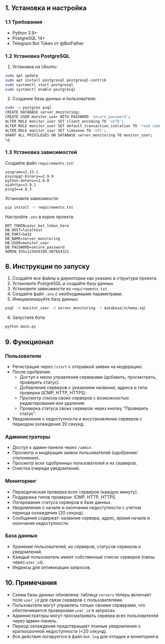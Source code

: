 ## 1. Установка и настройка

### 1.1 Требования
- Python 3.9+
- PostgreSQL 14+
- Telegram Bot Token от @BotFather

### 1.2 Установка PostgreSQL
1. Установка на Ubuntu:
```bash
sudo apt update
sudo apt install postgresql postgresql-contrib
sudo systemctl start postgresql
sudo systemctl enable postgresql
```

2. Создание базы данных и пользователя:
```bash
sudo -u postgres psql
CREATE DATABASE server_monitoring;
CREATE USER monitor_user WITH PASSWORD 'secure_password';
ALTER ROLE monitor_user SET client_encoding TO 'utf8';
ALTER ROLE monitor_user SET default_transaction_isolation TO 'read committed';
ALTER ROLE monitor_user SET timezone TO 'UTC';
GRANT ALL PRIVILEGES ON DATABASE server_monitoring TO monitor_user;
\q
```

### 1.3 Установка зависимостей
Создайте файл `requirements.txt`:
```
aiogram==2.25.1
psycopg2-binary==2.9.9
python-dotenv==1.0.0
aiohttp==3.9.1
ping3==4.0.3
```

Установите зависимости:
```bash
pip install -r requirements.txt
```
Настройте `.env` в корне проекта:
```
BOT_TOKEN=your_bot_token_here
DB_HOST=localhost
DB_PORT=5432
DB_NAME=server_monitoring
DB_USER=monitor_user
DB_PASSWORD=secure_password
ADMIN_IDS=123456789,987654321
```

## 8. Инструкции по запуску

1. Создайте все файлы и директории как указано в структуре проекта.
2. Установите PostgreSQL и создайте базу данных.
3. Установите зависимости из `requirements.txt`.
4. Создайте файл `.env` с необходимыми параметрами.
5. Инициализируйте базу данных:
```bash
psql -U monitor_user -d server_monitoring -f database/schema.sql
```
6. Запустите бота:
```bash
python main.py
```

## 9. Функционал

### Пользователи
- Регистрация через `/start` с отправкой заявки на модерацию.
- После одобрения:
  - Доступ к меню управления серверами (добавить, просмотреть, проверить статус).
  - Добавление серверов с указанием названия, адреса и типа проверки (ICMP, HTTP, HTTPS).
  - Просмотр списка своих серверов с возможностью редактирования или удаления.
  - Проверка статуса своих серверов через кнопку "Проверить статус".
- Уведомления о недоступности и восстановлении серверов с периодом охлаждения 20 секунд.

### Администраторы
- Доступ к админ-панели через `/admin`.
- Просмотр и модерация заявок пользователей (одобрение/отклонение).
- Просмотр всех одобренных пользователей и их серверов.
- Очистка очереди уведомлений.

### Мониторинг
- Периодическая проверка всех серверов (каждую минуту).
- Поддержка типов проверки: ICMP, HTTP, HTTPS.
- Логирование статуса серверов в базе данных.
- Уведомления о начале и окончании недоступности с учетом периода охлаждения (20 секунд).
- Сообщения содержат: название сервера, адрес, время начала и окончания недоступности.

### База данных
- Хранение пользователей, их серверов, статусов серверов и уведомлений.
- Каждый пользователь имеет собственный список серверов (связь через `user_id`).
- Индексы для оптимизации запросов.

## 10. Примечания
- Схема базы данных обновлена: таблица `servers` теперь включает поле `user_id` для связи серверов с пользователями.
- Пользователи могут управлять только своими серверами, что обеспечивается проверками `user_id` в запросах.
- Администраторы могут просматривать сервера всех пользователей через админ-панель.
- Период охлаждения предотвращает ложные уведомления о краткосрочной недоступности (<20 секунд).
- Все действия логируются в файл `bot.log` для отладки и мониторинга.